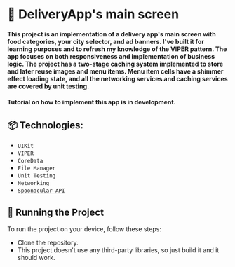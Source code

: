 # 🍕 DeliveryApp's main screen

#### This project is an implementation of a delivery app's main screen with food categories, your city selector, and ad banners. I've built it for learning purposes and to refresh my knowledge of the VIPER pattern. The app focuses on both responsiveness and implementation of business logic. The project has a two-stage caching system implemented to store and later reuse images and menu items. Menu item cells have a shimmer effect loading state, and all the networking services and caching services are covered by unit testing.
#### Tutorial on how to implement this app is in development.

## 📦 Technologies:

* `UIKit`
* `VIPER`
* `CoreData`
* `File Manager`
* `Unit Testing`
* `Networking`
* [`Spoonacular API`](https://spoonacular.com/food-api)

## 🚦 Running the Project

To run the project on your device, follow these steps:

* Clone the repository.
* This project doesn't use any third-party libraries, so just build it and it should work.
